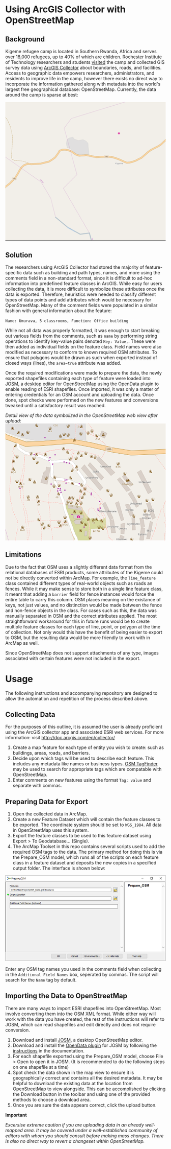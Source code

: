# Using ArcGIS Collector with OpenStreetMap

## Background
Kigeme refugee camp is located in Southern Rwanda, Africa and serves over 18,000 refugees, up to 40% of which are children. Rochester Institute of Technology researchers and students [visited](https://www.rit.edu/news/story.php?id=54486) the camp and collected GIS survey data using [ArcGIS Collector](http://www.esri.com/products/collector-for-arcgis) about boundaries, roads, and facilities. Access to geographic data empowers researchers, administrators, and residents to improve life in the camp, however there exists no direct way to incorporate the information gathered along with metadata into the world's largest free geographical database: OpenStreetMap. Currently, the data around the camp is sparse at best:

![](https://github.com/kwm4385/ArcGIS_collector2OSM/raw/master/Screenshots/before.PNG)

## Solution
The researchers using ArcGIS Collector had stored the majority of feature-specific data such as building and path types, names, and more using the comments field in a non-standard format, since it is difficult to ad-hoc information into predefined feature classes in ArcGIS. While easy for users collecting the data, it is more difficult to symbolize these attributes once the data is exported. Therefore, heuristics were needed to classify different types of data points and add attributes which would be necessary for OpenStreetMap. Many of the comment fields were populated in a similar fashion with general information about the feature:

`Name: Umurava, 5 classrooms, Function: Office building`

While not all data was properly formatted, it was enough to start breaking out various fields from the comments, such as `name` by performing string operations to identify key-value pairs denoted `Key: Value,`. These were then added as individual fields on the feature class. Field names were also modified as necessary to conform to known required OSM attributes. To ensure that polygons would be drawn as such when exported instead of closed ways (lines), the `area=true` attribute was added. 

Once the required modifications were made to prepare the data, the newly exported shapefiles containing each type of feature were loaded into [JOSM](https://josm.openstreetmap.de/), a desktop editor for OpenStreetMap using the OpenData plugin to enable reading of ESRI shapefiles. Once imported, it was only a matter of entering credentials for an OSM account and uploading the data. Once done, spot checks were performed on the new features and conversions tweaked until a satisfactory result was reached.

*Detail view of the data symbolized in the OpenStreetMap web view after upload:*
![](https://github.com/kwm4385/ArcGIS_collector2OSM/raw/master/Screenshots/after.png)

## Limitations
Due to the fact that OSM uses a slightly different data format from the relational databases of ESRI products, some attributes of the Kigeme could not be directly converted within ArcMap. For example, the `line_feature` class contained different types of real-world objects such as roads an fences. While it may make sense to store both in a single line feature class, it meant that adding a `barrier` field for fence instances would force the entire table to carry this column. OSM places meaning on the existance of keys, not just values, and no distinction would be made between the fence and non-fence objects in the class. For cases such as this, the data was manually separated in OSM and the correct attributes applied. The most straightforward workaround for this in future runs would be to create multiple feature classes for each type of line, point, or polygon at the time of collection. Not only would this have the benefit of being easier to export to OSM, but the resulting data would be more friendly to work with in ArcMap as well.

Since OpenStreetMap does not support attachments of any type, images associated with certain features were not included in the export.

# Usage
The following instructions and accompanying repository are designed to allow the automation and repetition of the process described above. 

## Collecting Data
For the purposes of this outline, it is assumed the user is already proficient using the ArcGIS collector app and associated ESRI web services. For more information: visit http://doc.arcgis.com/en/collector/

1. Create a map feature for each type of entity you wish to create: such as buildings, areas, roads, and barriers.
2. Decide upon which tags will be used to describe each feature. This includes any metadata like names or business types. [OSM TagFinder](https://tagfinder.herokuapp.com/) may be used to search for appropriate tags which are compatable with OpenStreetMap. 
3. Enter comments on new features using the format `Tag: value` and separate with commas. 

## Preparing Data for Export
1. Open the collected data in ArcMap.
2. Create a new Feature Dataset which will contain the feature classes to be exported. The coordinate system should be set to `WGS_1984`. All data in OpenStreetMap uses this system.
3. Export the feature classes to be used to this feature dataset using Export > To Geodatabase... (Single).
4. The ArcMap Toolset in this repo contains several scripts used to add the required OSM tags to the data. The primary method for doing this is via the Prepare_OSM model, which runs all of the scripts on each feature class in a feature dataset and deposits the new copies in a specified output folder. The interface is shown below:

![](https://github.com/kwm4385/ArcGIS_collector2OSM/raw/master/Screenshots/model_window.png)

Enter any OSM tag names you used in the comments field when collecting in the `Additional Field Names` box, seperated by commas. The script will search for the `Name` tag by default.

## Importing the Data to OpenStreetMap
There are many ways to import ESRI shapefiles into OpenStreetMap. Most involve converting them into the OSM XML format. While either way will work with the data you have created, the rest of the instructions will refer to JOSM, which can read shapefiles and edit directly and does not require conversion.
1. Download and install [JOSM](https://josm.openstreetmap.de/), a desktop OpenStreetMap editor.
2. Download and install the [OpenData plugin](https://wiki.openstreetmap.org/wiki/JOSM/Plugins/OpenData) for JOSM by following the [instructions](https://wiki.openstreetmap.org/wiki/JOSM/Plugins/OpenData#Installation) in the documentation.
3. For each shapefile exported using the Prepare_OSM model, choose File > Open to open it in JOSM. (It is recommended to do the following steps on one shapefile at a time)
4. Spot check the data shown in the map view to ensure it is geographically correct and contains all the desired metadata. It may be helpful to download the existing data at the location from OpenStreetMap to view alongside. This can be accomplished by clicking the Download button in the toolbar and using one of the provided methods to choose a download area. 
5. Once you are sure the data appears correct, click the upload button. 

**Important** 

*Excersise extreme caution if you are uploading data in an already well-mapped area. It may be covered under a well-established community of editors with whom you should consult before making mass changes. There is also no direct way to revert a changeset within OpenStreetMap.*
